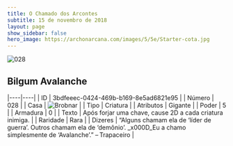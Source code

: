 ```yaml
---
title: O Chamado dos Arcontes
subtitle: 15 de novembro de 2018
layout: page
show_sidebar: false
hero_image: https://archonarcana.com/images/5/5e/Starter-cota.jpg
---
```


![028](https://cdn.keyforgegame.com/media/card_front/pt/341_028_VP32QGRWMRW3_pt.png)

## Bilgum Avalanche

|----|----|
| ID | 3bdfeeec-0424-469b-b169-8e5ad6821e95 |
| Número | 028 |
| Casa | ![Brobnar](https://archonarcana.com/images/thumb/e/e0/Brobnar.png/22px-Brobnar.png "Brobnar") |
| Tipo | Criatura |
| Atributos | Gigante |
| Poder | 5 |
| Armadura | 0 |
| Texto | Após forjar uma chave, cause 2D  a cada criatura inimiga. |
| Raridade | Rara |
| Dizeres | “Alguns chamam ela de ‘líder de guerra’.  Outros chamam ela de ‘demônio’. _x000D_Eu a chamo simplesmente de ‘Avalanche’.” – Trapaceiro |